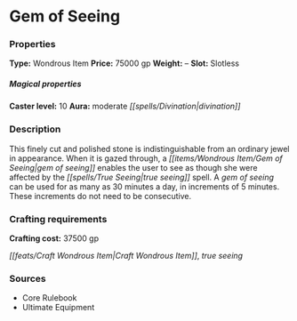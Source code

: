 ﻿---
Title: "Gem of Seeing"
Type: "Wondrous Item"
Price: "75000 gp"
Weight: "–"
Slot: "Slotless"
Caster level: "10"
Aura: "moderate divination"
Description: |
  "This finely cut and polished stone is indistinguishable from an ordinary jewel in appearance. When it is gazed through, a _gem of seeing_ enables the user to see as though she were affected by the _true seeing_ spell. A _gem of seeing_ can be used for as many as 30 minutes a day, in increments of 5 minutes. These increments do not need to be consecutive."
Crafting cost: "37500 gp"
Sources: "['Core Rulebook', 'Ultimate Equipment']"
---

# Gem of Seeing

### Properties

**Type:** Wondrous Item **Price:** 75000 gp **Weight:** – **Slot:** Slotless

##### Magical properties

**Caster level:** 10 **Aura:** moderate _[[spells/Divination|divination]]_

### Description

This finely cut and polished stone is indistinguishable from an ordinary jewel in appearance. When it is gazed through, a _[[items/Wondrous Item/Gem of Seeing|gem of seeing]]_ enables the user to see as though she were affected by the _[[spells/True Seeing|true seeing]]_ spell. A _gem of seeing_ can be used for as many as 30 minutes a day, in increments of 5 minutes. These increments do not need to be consecutive.

### Crafting requirements

**Crafting cost:** 37500 gp

_[[feats/Craft Wondrous Item|Craft Wondrous Item]]_, _true seeing_

### Sources

* Core Rulebook
* Ultimate Equipment